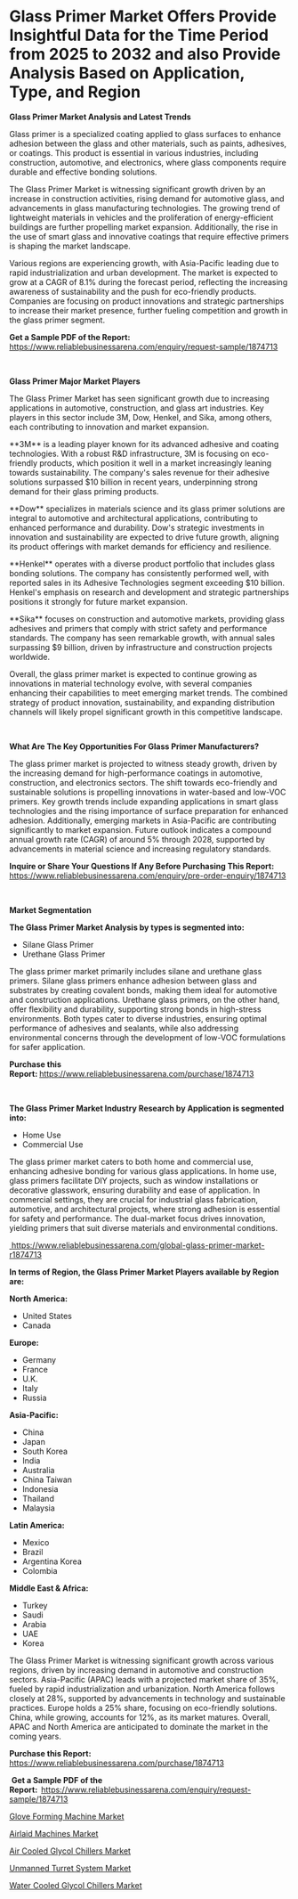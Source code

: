 <p><h1>Glass Primer Market Offers Provide Insightful Data for the Time Period from 2025 to 2032 and also Provide Analysis Based on Application, Type, and Region</h1></p><p><strong>Glass Primer Market Analysis and Latest Trends</strong></p>
<p><p>Glass primer is a specialized coating applied to glass surfaces to enhance adhesion between the glass and other materials, such as paints, adhesives, or coatings. This product is essential in various industries, including construction, automotive, and electronics, where glass components require durable and effective bonding solutions.</p><p>The Glass Primer Market is witnessing significant growth driven by an increase in construction activities, rising demand for automotive glass, and advancements in glass manufacturing technologies. The growing trend of lightweight materials in vehicles and the proliferation of energy-efficient buildings are further propelling market expansion. Additionally, the rise in the use of smart glass and innovative coatings that require effective primers is shaping the market landscape.</p><p>Various regions are experiencing growth, with Asia-Pacific leading due to rapid industrialization and urban development. The market is expected to grow at a CAGR of 8.1% during the forecast period, reflecting the increasing awareness of sustainability and the push for eco-friendly products. Companies are focusing on product innovations and strategic partnerships to increase their market presence, further fueling competition and growth in the glass primer segment.</p></p>
<p><strong>Get a Sample PDF of the Report:&nbsp;</strong> <a href="https://www.reliablebusinessarena.com/enquiry/request-sample/1874713?utm_campaign=2471&utm_medium=2&utm_source=Github&utm_content=ia&utm_term=28022025&utm_id=glass-primer">https://www.reliablebusinessarena.com/enquiry/request-sample/1874713</a></p>
<p>&nbsp;</p>
<p><strong>Glass Primer Major Market Players</strong></p>
<p><p>The Glass Primer Market has seen significant growth due to increasing applications in automotive, construction, and glass art industries. Key players in this sector include 3M, Dow, Henkel, and Sika, among others, each contributing to innovation and market expansion.</p><p>**3M** is a leading player known for its advanced adhesive and coating technologies. With a robust R&D infrastructure, 3M is focusing on eco-friendly products, which position it well in a market increasingly leaning towards sustainability. The company's sales revenue for their adhesive solutions surpassed $10 billion in recent years, underpinning strong demand for their glass priming products.</p><p>**Dow** specializes in materials science and its glass primer solutions are integral to automotive and architectural applications, contributing to enhanced performance and durability. Dow's strategic investments in innovation and sustainability are expected to drive future growth, aligning its product offerings with market demands for efficiency and resilience.</p><p>**Henkel** operates with a diverse product portfolio that includes glass bonding solutions. The company has consistently performed well, with reported sales in its Adhesive Technologies segment exceeding $10 billion. Henkel's emphasis on research and development and strategic partnerships positions it strongly for future market expansion.</p><p>**Sika** focuses on construction and automotive markets, providing glass adhesives and primers that comply with strict safety and performance standards. The company has seen remarkable growth, with annual sales surpassing $9 billion, driven by infrastructure and construction projects worldwide.</p><p>Overall, the glass primer market is expected to continue growing as innovations in material technology evolve, with several companies enhancing their capabilities to meet emerging market trends. The combined strategy of product innovation, sustainability, and expanding distribution channels will likely propel significant growth in this competitive landscape.</p></p>
<p>&nbsp;</p>
<p><strong>What Are The Key Opportunities For Glass Primer Manufacturers?</strong></p>
<p><p>The glass primer market is projected to witness steady growth, driven by the increasing demand for high-performance coatings in automotive, construction, and electronics sectors. The shift towards eco-friendly and sustainable solutions is propelling innovations in water-based and low-VOC primers. Key growth trends include expanding applications in smart glass technologies and the rising importance of surface preparation for enhanced adhesion. Additionally, emerging markets in Asia-Pacific are contributing significantly to market expansion. Future outlook indicates a compound annual growth rate (CAGR) of around 5% through 2028, supported by advancements in material science and increasing regulatory standards.</p></p>
<p><strong>Inquire or Share Your Questions If Any Before Purchasing This Report:</strong> <a href="https://www.reliablebusinessarena.com/enquiry/pre-order-enquiry/1874713?utm_campaign=2471&utm_medium=2&utm_source=Github&utm_content=ia&utm_term=28022025&utm_id=glass-primer">https://www.reliablebusinessarena.com/enquiry/pre-order-enquiry/1874713</a></p>
<p>&nbsp;</p>
<p><strong>Market Segmentation</strong></p>
<p><strong>The Glass Primer Market Analysis by types is segmented into:</strong></p>
<p><ul><li>Silane Glass Primer</li><li>Urethane Glass Primer</li></ul></p>
<p><p>The glass primer market primarily includes silane and urethane glass primers. Silane glass primers enhance adhesion between glass and substrates by creating covalent bonds, making them ideal for automotive and construction applications. Urethane glass primers, on the other hand, offer flexibility and durability, supporting strong bonds in high-stress environments. Both types cater to diverse industries, ensuring optimal performance of adhesives and sealants, while also addressing environmental concerns through the development of low-VOC formulations for safer application.</p></p>
<p><strong>Purchase this Report:&nbsp;</strong><a href="https://www.reliablebusinessarena.com/purchase/1874713?utm_campaign=2471&utm_medium=2&utm_source=Github&utm_content=ia&utm_term=28022025&utm_id=glass-primer">https://www.reliablebusinessarena.com/purchase/1874713</a></p>
<p>&nbsp;</p>
<p><strong>The Glass Primer Market Industry Research by Application is segmented into:</strong></p>
<p><ul><li>Home Use</li><li>Commercial Use</li></ul></p>
<p><p>The glass primer market caters to both home and commercial use, enhancing adhesive bonding for various glass applications. In home use, glass primers facilitate DIY projects, such as window installations or decorative glasswork, ensuring durability and ease of application. In commercial settings, they are crucial for industrial glass fabrication, automotive, and architectural projects, where strong adhesion is essential for safety and performance. The dual-market focus drives innovation, yielding primers that suit diverse materials and environmental conditions.</p></p>
<p><a href="https://www.reliablebusinessarena.com/global-glass-primer-market-r1874713?utm_campaign=2471&utm_medium=2&utm_source=Github&utm_content=ia&utm_term=28022025&utm_id=glass-primer">&nbsp;https://www.reliablebusinessarena.com/global-glass-primer-market-r1874713</a></p>
<p><strong>In terms of Region, the Glass Primer Market Players available by Region are:</strong></p>
<p>
    <p> <strong> North America: </strong>
        <ul>
            <li>United States</li>
            <li>Canada</li>
        </ul>
        </p> 
    <p> <strong> Europe: </strong>
        <ul>
            <li>Germany</li>
            <li>France</li>
            <li>U.K.</li>
            <li>Italy</li>
            <li>Russia</li>
        </ul>
        </p> 
    <p> <strong> Asia-Pacific: </strong>
        <ul>
            <li>China</li>
            <li>Japan</li>
            <li>South Korea</li>
            <li>India</li>
            <li>Australia</li>
            <li>China Taiwan</li>
            <li>Indonesia</li>
            <li>Thailand</li>
            <li>Malaysia</li>
        </ul>
        </p> 
    <p> <strong> Latin America: </strong>
        <ul>
            <li>Mexico</li>
            <li>Brazil</li>
            <li>Argentina Korea</li>
            <li>Colombia</li>
        </ul>
        </p> 
    <p> <strong> Middle East & Africa: </strong>
        <ul>
            <li>Turkey</li>
            <li>Saudi</li>
            <li>Arabia</li>
            <li>UAE</li>
            <li>Korea</li>
        </ul>
    </p>
    </p>
<p><p>The Glass Primer Market is witnessing significant growth across various regions, driven by increasing demand in automotive and construction sectors. Asia-Pacific (APAC) leads with a projected market share of 35%, fueled by rapid industrialization and urbanization. North America follows closely at 28%, supported by advancements in technology and sustainable practices. Europe holds a 25% share, focusing on eco-friendly solutions. China, while growing, accounts for 12%, as its market matures. Overall, APAC and North America are anticipated to dominate the market in the coming years.</p></p>
<p><strong>Purchase this Report: </strong><a href="https://www.reliablebusinessarena.com/purchase/1874713?utm_campaign=2471&utm_medium=2&utm_source=Github&utm_content=ia&utm_term=28022025&utm_id=glass-primer">https://www.reliablebusinessarena.com/purchase/1874713</a></p>
<p>&nbsp;<strong>Get a Sample PDF of the Report:&nbsp;&nbsp;</strong><a href="https://www.reliablebusinessarena.com/enquiry/request-sample/1874713?utm_campaign=2471&utm_medium=2&utm_source=Github&utm_content=ia&utm_term=28022025&utm_id=glass-primer">https://www.reliablebusinessarena.com/enquiry/request-sample/1874713</a></p>
<p><strong></strong></p>
<p><p><a href="https://github.com/daleogrando/Market-Research-Report-List-1/blob/main/glove-forming-machine-market.md?utm_campaign=2471&utm_medium=2&utm_source=Github&utm_content=ia&utm_term=28022025&utm_id=glass-primer">Glove Forming Machine Market</a></p><p><a href="https://github.com/ubavicachida/Market-Research-Report-List-1/blob/main/airlaid-machines-market.md?utm_campaign=2471&utm_medium=2&utm_source=Github&utm_content=ia&utm_term=28022025&utm_id=glass-primer">Airlaid Machines Market</a></p><p><a href="https://github.com/morraazes/Market-Research-Report-List-1/blob/main/air-cooled-glycol-chillers-market.md?utm_campaign=2471&utm_medium=2&utm_source=Github&utm_content=ia&utm_term=28022025&utm_id=glass-primer">Air Cooled Glycol Chillers Market</a></p><p><a href="https://github.com/dayaanapis5/Market-Research-Report-List-1/blob/main/unmanned-turret-system-market.md?utm_campaign=2471&utm_medium=2&utm_source=Github&utm_content=ia&utm_term=28022025&utm_id=glass-primer">Unmanned Turret System Market</a></p><p><a href="https://github.com/vaduzunny/Market-Research-Report-List-1/blob/main/water-cooled-glycol-chillers-market.md?utm_campaign=2471&utm_medium=2&utm_source=Github&utm_content=ia&utm_term=28022025&utm_id=glass-primer">Water Cooled Glycol Chillers Market</a></p></p>